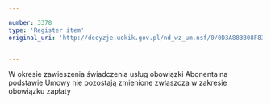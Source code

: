 ```yaml
---

number: 3378
type: 'Register item'
original_uri: 'http://decyzje.uokik.gov.pl/nd_wz_um.nsf/0/0D3A883B08F8317BC1257A330034EC42?OpenDocument'


---
```


W okresie zawieszenia świadczenia usług obowiązki Abonenta na podstawie Umowy nie pozostają zmienione zwłaszcza w zakresie obowiązku zapłaty
